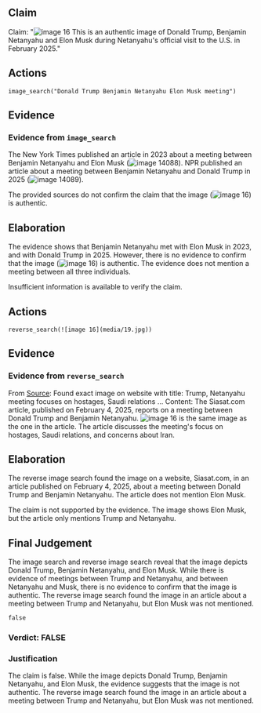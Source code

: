 ## Claim
Claim: "![image 16](media/19.jpg) This is an authentic image of Donald Trump, Benjamin Netanyahu and Elon Musk during Netanyahu's official visit to the U.S. in February 2025."

## Actions
```
image_search("Donald Trump Benjamin Netanyahu Elon Musk meeting")
```

## Evidence
### Evidence from `image_search`
The New York Times published an article in 2023 about a meeting between Benjamin Netanyahu and Elon Musk (![image 14088](media/2025-09-01_09-02-1756717364-732708.jpg)). NPR published an article about a meeting between Benjamin Netanyahu and Donald Trump in 2025 (![image 14089](media/2025-09-01_09-02-1756717365-237934.jpg)).

The provided sources do not confirm the claim that the image (![image 16](media/19.jpg)) is authentic.


## Elaboration
The evidence shows that Benjamin Netanyahu met with Elon Musk in 2023, and with Donald Trump in 2025. However, there is no evidence to confirm that the image (![image 16](media/19.jpg)) is authentic. The evidence does not mention a meeting between all three individuals.

Insufficient information is available to verify the claim.


## Actions
```
reverse_search(![image 16](media/19.jpg))
```

## Evidence
### Evidence from `reverse_search`
From [Source](https://www.siasat.com/trump-netanyahu-meeting-focuses-on-hostages-saudi-relations-iran-threats-3175717/): Found exact image on website with title: Trump, Netanyahu meeting focuses on hostages, Saudi relations ...
Content: The Siasat.com article, published on February 4, 2025, reports on a meeting between Donald Trump and Benjamin Netanyahu. ![image 16](media/19.jpg) is the same image as the one in the article. The article discusses the meeting's focus on hostages, Saudi relations, and concerns about Iran.


## Elaboration
The reverse image search found the image on a website, Siasat.com, in an article published on February 4, 2025, about a meeting between Donald Trump and Benjamin Netanyahu. The article does not mention Elon Musk.

The claim is not supported by the evidence. The image shows Elon Musk, but the article only mentions Trump and Netanyahu.


## Final Judgement
The image search and reverse image search reveal that the image depicts Donald Trump, Benjamin Netanyahu, and Elon Musk. While there is evidence of meetings between Trump and Netanyahu, and between Netanyahu and Musk, there is no evidence to confirm that the image is authentic. The reverse image search found the image in an article about a meeting between Trump and Netanyahu, but Elon Musk was not mentioned.

`false`

### Verdict: FALSE

### Justification
The claim is false. While the image depicts Donald Trump, Benjamin Netanyahu, and Elon Musk, the evidence suggests that the image is not authentic. The reverse image search found the image in an article about a meeting between Trump and Netanyahu, but Elon Musk was not mentioned.
